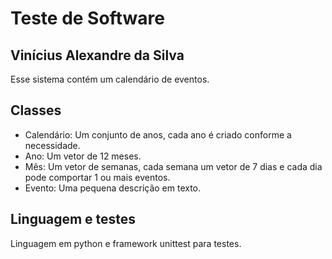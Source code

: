 # Teste de Software
## Vinícius Alexandre da Silva
Esse sistema contém um calendário de eventos.
## Classes
- Calendário:
Um conjunto de anos, cada ano é criado conforme a necessidade.
- Ano:
Um vetor de 12 meses.
- Mês:
Um vetor de semanas, cada semana um vetor de 7 dias e cada dia pode comportar 1 ou mais eventos.
- Evento:
Uma pequena descrição em texto.
## Linguagem e testes
Linguagem em python e framework unittest para testes.

